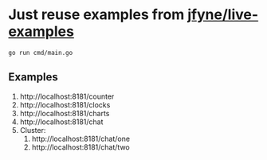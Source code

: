 Just reuse examples from [jfyne/live-examples](https://github.com/jfyne/live-examples)
====

```
go run cmd/main.go
```

## Examples

1. http://localhost:8181/counter
2. http://localhost:8181/clocks
3. http://localhost:8181/charts
4. http://localhost:8181/chat
5. Cluster:
    1. http://localhost:8181/chat/one
    2. http://localhost:8181/chat/two
